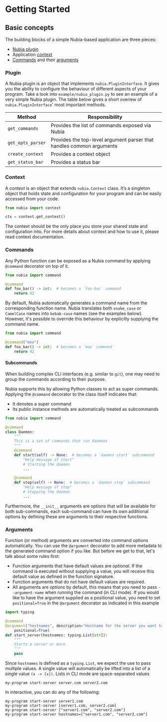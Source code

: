 # Getting Started

## Basic concepts
The building blocks of a simple Nubia-based application are three pieces:

* [Nubia plugin](###Plugin)
* Application [context](###Context)
* [Commands](###Commands) and their [arguments](###Arguments)


### Plugin
A Nubia plugin is an object that implements `nubia.PluginInterface`.
It gives you the ability to configure the behaviour of different aspects of your program.
Take a look into `example/nubia_plugin.py` to see an example of a very simple Nubia plugin.
The table below gives a short overiew of `nubia.PluginInterface`' most important methods.

| Method | Responsibility |
| --- | --- |
| `get_commands` | Provides the list of commands exposed via Nubia |
| `get_opts_parser` | Provides the top-level argument parser that handles common arguments |
| `create_context` | Provides a context object |
| `get_status_bar` | Provides a status bar |

### Context
A _context_ is an object that extends `nubia.Context` class.
It’s a singleton object that holds state and configuration for your program and can be easily accessed from your code.

```python
from nubia import context

ctx = context.get_context()
```

The context should be the only place you store your shared state and configuration into.
For more details about context and how to use it, please read context documentation. <TODO context>

### Commands
Any Python function can be exposed as a Nubia command by applying `@command` decorator on top of it.

``` python
from nubia import command

@command
def foo_bar() -> int:  # becomes a `foo-bar` command
    return 42
```

By default, Nubia automatically generates a command name from the corresponding function name.
Nubia translates both `snake_case` or `CamelCase` names into `kebab-case` names (see the examples below).
However, it's possible to override this behaviour by explicitly supplying the command name.
<TODO aliases>

``` python
from nubia import command

@command("moo")
def foo_bar() -> int:  # becomes a `moo` command
    return 42
```


#### Subcommands
When building complex CLI interfaces (e.g. similar to `git`), one may need to group the commands according to their purpose.

Nubia supports this by allowing Python classes to act as super commands.
Applying the `@command` decorator to the class itself indicates that:

* It denotes a super command
* Its public instance methods are automatically treated as subcommands

``` python
from nubia import command

@command
class Daemon:
    """
    This is a set of commands that run daemons
    """
    @command
    def start(self) -> None:  # becomes a `daemon start` subcommand
        "Help message of start"
        # Starting the daemon
        ...

    @command
    def stop(self) -> None:  # becomes a `daemon stop` subcommand
        "Help message of stop"
        # Stopping the daemon
        ...
```

Furthermore, the `__init__` arguments are options that will be available for
both sub-commands, each sub-command can have its own additional options by
defining these are arguments to their respective functions.

### Arguments
Function (or method) arguments are converted into command options automatically.
You can use the `@argument` decorator to add more metadata to the generated
command option if you like. But before we get to that, let's talk about some
rules first:
- Function arguments that have default values are _optional_. If the command is
executed without supplying a value, you will receive this default value as
defined in the function signature.
- Function arguments that do not have default values are required.
- All arguments are _options_ by default, this means that you need to pass
`--argument-name` when running the command (in CLI mode). If you would like to
have the argument supplied as a positional value, you need to set
`positional=True` in the `@argument` decorator as indicated in this example

```python
import typing

@command
@argument("hostnames", description="Hostname for the server you want to start",
    positional=True)
def start_server(hostnames: typing.List[str]):
    """
    Starts a server or more
    """
    pass
```

Since `hostnames` is defined as a `typing.List`, we expect the use to pass
multiple values. A single value will automatically be lifted into a list of
a single value `(x -> [x])`. Lists in CLI mode are space-separated values

```
my-program start-server server.com server2.com
```

In interactive, you can do any of the following:

```
my-program start-server server1.com
my-program start-server [server1.com, server2.com]
my-program start-server ["server1.com", "server2.com"]
my-program start-server hostnames=["server1.com", "server2.com"]
```
